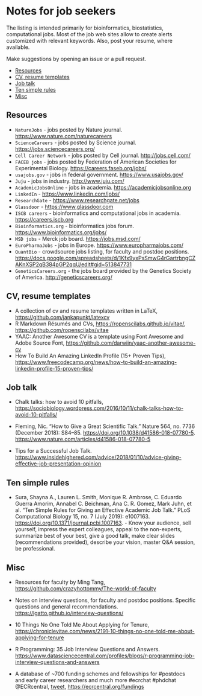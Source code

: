 # Notes for job seekers 

The listing is intended primarily for bioinformatics, biostatistics, computational jobs. Most of the job web sites allow to create alerts customized with relevant keywords. Also, post your resume, where available.

Make suggestions by opening an issue or a pull request.

* [Resources](#resources)
* [CV, resume templates](#cv--resume-templates)
* [Job talk](#job-talk)
* [Ten simple rules](#ten-simple-rules)
* [Misc](#misc)

## Resources

- `NatureJobs` - jobs posted by Nature journal. https://www.nature.com/naturecareers
- `ScienceCareers` - jobs posted by Science journal. https://jobs.sciencecareers.org/
- `Cell Career Network` - jobs posted by Cell journal. http://jobs.cell.com/
- `FACEB jobs` - jobs posted by Federation of American Societies for Experimental Biology. https://careers.faseb.org/jobs/
- `usajobs.gov` - jobs in federal government. https://www.usajobs.gov/
- `Juju` - jobs in industry. http://www.juju.com/
- `AcademicJobsOnline` - jobs in academia. https://academicjobsonline.org
- `LinkedIn` - https://www.linkedin.com/jobs/
- `ResearchGate` - https://www.researchgate.net/jobs
- `Glassdoor` - https://www.glassdoor.com
- `ISCB careers` - bioinformatics and computational jobs in academia. https://careers.iscb.org
- `Bioinformatics.org` - bioinformatics jobs forum. https://www.bioinformatics.org/jobs/
- `MSD jobs` - Merck job board. https://jobs.msd.com/
- `EuroPharmaJobs` - jobs in Europe. https://www.europharmajobs.com/
- `QuantBio` - crowdsource jobs listing, for faculty and postdoc positions. https://docs.google.com/spreadsheets/d/1Kfx9yxPsSmwG4rGartrbngCZAKnXSP2qB384pGP2qqU/edit#gid=513847731
- `GeneticsCareers.org` - the jobs board provided by the Genetics Society of America. http://geneticscareers.org/

## CV, resume templates

- A collection of cv and resume templates written in LaTeX, https://github.com/jankapunkt/latexcv
- R Markdown Résumés and CVs, https://ropenscilabs.github.io/vitae/, https://github.com/ropenscilabs/vitae
- YAAC: Another Awesome CV is a template using Font Awesome and Adobe Source Font, https://github.com/darwiin/yaac-another-awesome-cv
- How To Build An Amazing LinkedIn Profile (15+ Proven Tips), https://www.freecodecamp.org/news/how-to-build-an-amazing-linkedin-profile-15-proven-tips/

## Job talk

- Chalk talks: how to avoid 10 pitfalls, https://sociobiology.wordpress.com/2016/10/11/chalk-talks-how-to-avoid-10-pitfalls/

- Fleming, Nic. “How to Give a Great Scientific Talk.” Nature 564, no. 7736 (December 2018): S84–85. https://doi.org/10.1038/d41586-018-07780-5. https://www.nature.com/articles/d41586-018-07780-5

- Tips for a Successful Job Talk. https://www.insidehighered.com/advice/2018/01/10/advice-giving-effective-job-presentation-opinion

## Ten simple rules

- Sura, Shayna A., Lauren L. Smith, Monique R. Ambrose, C. Eduardo Guerra Amorim, Annabel C. Beichman, Ana C. R. Gomez, Mark Juhn, et al. “Ten Simple Rules for Giving an Effective Academic Job Talk.” PLoS Computational Biology 15, no. 7 (July 2019): e1007163. https://doi.org/10.1371/journal.pcbi.1007163. - Know your audience, sell yourself, impress the expert colleagues, appeal to the non-experts, summarize best of your best, give a good talk, make clear slides (recommendations provided), describe your vision, master Q&A session, be professional.



## Misc

- Resources for faculty by Ming Tang, https://github.com/crazyhottommy/The-world-of-faculty

- Notes on interview questions, for faculty and postdoc positions. Specific questions and general recommendations. https://lgatto.github.io/interview-questions/

- 10 Things No One Told Me About Applying for Tenure, https://chroniclevitae.com/news/2191-10-things-no-one-told-me-about-applying-for-tenure

- R Programming: 35 Job Interview Questions and Answers. https://www.datasciencecentral.com/profiles/blogs/r-programming-job-interview-questions-and-answers

- A database of ~700 funding schemes and fellowships for #postdocs and early career researchers and much more #ecrchat #phdchat  @ECRcentral, [tweet](https://twitter.com/khanaziz84/status/1093875757925974016), https://ecrcentral.org/fundings

